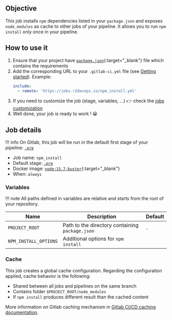 ## Objective

This job installs `npm` dependencies listed in your `package.json` and exposes
`node_modules` as cache to other jobs of your pipeline. It allows you to run
`npm install` only once in your pipeline.


## How to use it

1. Ensure that your project have
   [`package.json`](https://docs.npmjs.com/cli/v6/configuring-npm/package-json){:target="_blank"}
   file which contains the requirements
2. Add the corresponding URL to your `.gitlab-ci.yml` file (see [Getting
   started](/getting-started)). Example:
    ```yaml
    include:
      - remote: 'https://jobs.r2devops.io/npm_install.yml'
    ```
3. If you need to customize the job (stage, variables, ...) 👉 check the [jobs
   customization](/use-the-hub/#jobs-customization)
4. Well done, your job is ready to work ! 😀


## Job details

!!! info
    On Gitlab, this job will be run in the default first stage of your
    pipeline: [`.pre`](https://docs.gitlab.com/ee/ci/yaml/#pre-and-post)

* Job name: `npm_install`
* Default stage: [`.pre`](https://docs.gitlab.com/ee/ci/yaml/#pre-and-post)
* Docker image: [`node:15.7-buster`](https://hub.docker.com/_/node){:target="_blank"}
* When: `always`


### Variables

!!! note
    All paths defined in variables are relative and starts from the root of your
    repository.

| Name | Description | Default |
| ---- | ----------- | ------- |
| `PROJECT_ROOT` | Path to the directory containing `package.json`  | `.` |
| `NPM_INSTALL_OPTIONS` | Additional options for `npm install` | ` ` |


### Cache

This job creates a global cache configuration. Regarding the configuration
applied, cache behavior is the following:

* Shared between all jobs and pipelines on the same branch
* Contains folder `$PROJECT_ROOT/node_modules`
* If `npm install` produces different result than the cached content

More information on Gitlab caching mechanism in [Gitlab CI/CD caching
documentation](https://docs.gitlab.com/ee/ci/caching/index.html).
